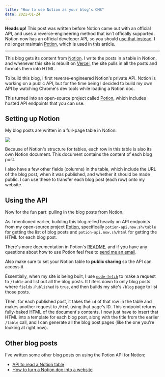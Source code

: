 ```yaml
---
title: "How to use Notion as your blog's CMS"
date: 2021-01-24
---
```


**Heads up!** This post was written before Notion came out with an official API, and uses a reverse-engineering method that isn’t offically supported. Notion now has an official developer API, so you should [use that instead](https://developers.notion.com). I no longer maintain [Potion](https://github.com/benborgers/potion), which is used in this article.

---

This blog gets its content from [Notion](https://www.notion.so/product). I write the posts in a table in Notion, and whenever this site is rebuilt on [Vercel](https://vercel.com), the site pulls in all the posts and formats them into HTML.

To build this blog, I first reverse-engineered Notion's private API. Notion is working on a public API, but for the time being I decided to build my own API by watching Chrome's dev tools while loading a Notion doc.

This turned into an open-source project called [Potion](https://github.com/benborgers/potion), which includes hosted API endpoints that you can use.

## Setting up Notion

My blog posts are written in a full-page table in Notion:

![](https://user-images.githubusercontent.com/30215449/105618741-caa35700-5db8-11eb-8fe9-0b0710fbd16f.png)

Because of Notion's structure for tables, each row in this table is also its own Notion document. This document contains the content of each blog post.

I also have a few other fields (columns) in the table, which include the URL of the blog post, when it was published, and whether it should be made public. I can use these to transfer each blog post (each row) onto my website.

## Using the API

Now for the fun part: pulling in the blog posts from Notion.

As I mentioned earlier, building this blog relied heavily on API endpoints from my open-source project [Potion](https://github.com/benborgers/potion), specifically `potion-api.now.sh/table` for getting the list of blog posts and `potion-api.now.sh/html` for getting the HTML for each blog post.

There's more documentation in Potion's [README](https://github.com/benborgers/potion/blob/master/README.md), and if you have any questions about how to use Potion feel free to [send me an email](mailto:benborgers@hey.com).

Also make sure to set your Notion table to **public sharing** so the API can access it.

Essentially, when my site is being built, I use [`node-fetch`](https://npm.im/node-fetch) to make a request to `/table` and list out all the blog posts. It filters down to only blog posts where `fields.Published` is `true`, and then builds my site's `/blog` page to list those posts.

Then, for each published post, it takes the `id` of that row in the table and makes another request to `/html` using that page's ID. This endpoint returns fully-baked HTML of the document's contents. I now just have to insert that HTML into a template for each blog post, along with the title from the earlier `/table` call, and I can generate all the blog post pages (like the one you're looking at right now).

## Other blog posts

I've written some other blog posts on using the Potion API for Notion:

* [API to read a Notion table](/posts/notion-table)
* [How to turn a Notion doc into a website](/posts/notion-to-website)
